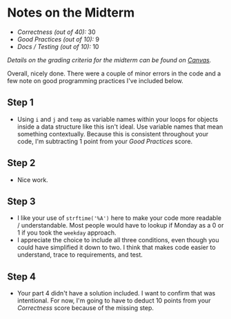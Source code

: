 # Notes on the Midterm

* _Correctness    (out of 40):_ 30
* _Good Practices (out of 10):_ 9
* _Docs / Testing (out of 10):_ 10

_Details on the grading criteria for the midterm can be found on [Canvas](https://canvas.slu.edu/courses/28045/rubrics/23671)._

Overall, nicely done.  There were a couple of minor errors in the code and a few note on good programming practices I've included below.



## Step 1
* Using `i` and `j` and `temp` as variable names within your loops for objects inside a data structure like this isn't ideal. Use variable names that mean something contextually. Because this is consistent throughout your code, I'm subtracting 1 point from your _Good Practices_ score.

## Step 2
* Nice work.

## Step 3
* I like your use of `strftime('%A')` here to make your code more readable / understandable.  Most people would have to lookup if Monday as a 0 or 1 if you took the `weekday` approach.
* I appreciate the choice to include all three conditions, even though you could have simplified it down to two. I think that makes code easier to understand, trace to requirements, and test.

## Step 4
* Your part 4 didn't have a solution included. I want to confirm that was intentional. For now, I'm going to have to deduct 10 points from your _Correctness_ score because of the missing step.